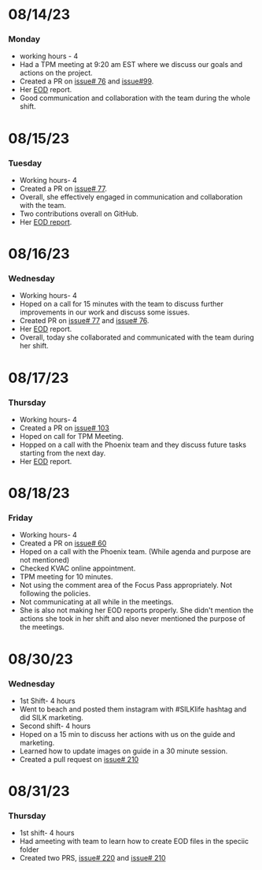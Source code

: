 # 08/14/23
### Monday
- working hours - 4
- Had a TPM meeting at 9:20 am EST where we discuss our goals and actions on the project.
- Created a PR on [issue# 76](https://github.com/NoteHive/Silk-Corp-Guide/pull/192) and [issue#99](https://github.com/NoteHive/Silk-Corp-Guide/pull/193).
- Her [EOD](https://github.com/NoteHive/Silk-Corp-Guide/pull/194/commits/7392f346199732a9b88df31c42f8df3af01abe2b) report.
- Good communication and collaboration with the team during the whole shift. 
# 08/15/23
### Tuesday
- Working hours- 4
- Created a PR on [issue# 77](https://github.com/NoteHive/Silk-Corp-Guide/pull/196).
- Overall, she effectively engaged in communication and collaboration with the team.
- Two contributions overall on GitHub.
- Her [EOD report](https://github.com/AprilSamson/Silk-Corp-Guide/pull/1).

# 08/16/23
### Wednesday
- Working hours- 4
- Hoped on a call for 15 minutes with the team to discuss further improvements in our work and discuss some issues.
- Created PR on [issue# 77](https://github.com/NoteHive/Silk-Corp-Guide/pull/200/commits/923a1b2d8f1fbfb2957ec8ae9150e573b796a3f9) and [issue# 76](https://github.com/NoteHive/Silk-Corp-Guide/pull/199/commits/f9c145b89a2bc9996bce7c89d5bcec149217241b).
- Her [EOD](https://github.com/NoteHive/Silk-Corp-Guide/blob/6a712fe784378832f2895b458daee97ea016b73a/EOD_08-16-23) report.
- Overall, today she collaborated and communicated with the team during her shift.

# 08/17/23
### Thursday
- Working hours- 4
- Created a PR on [issue# 103](https://github.com/NoteHive/Silk-Corp-Guide/pull/202/commits/403163b70851ef34e8d0eee11d2a788f0465d5fc)
- Hoped on call for TPM Meeting.
- Hopped on a call with the Phoenix team and they discuss future tasks starting from the next day.
- Her [EOD](https://github.com/NoteHive/Silk-Corp-Guide/blob/d8f27b9a51458dfea2e13d230101e032a3706cd2/EOD-08-17-23.md) report.

# 08/18/23
### Friday
- Working hours- 4
- Created a PR on [issue# 60](https://github.com/NoteHive/Silk-Corp-Guide/pull/204/commits/4f8a8b4a2833e2a5e352d8809fc55f8b9d6d3edd)
- Hoped on a call with the Phoenix team. (While agenda and purpose are not mentioned)
- Checked KVAC online appointment.
- TPM meeting for 10 minutes.
- Not using the comment area of the Focus Pass appropriately. Not following the policies. 
- Not communicating at all while in the meetings.
- She is also not making her EOD reports properly. She didn't mention the actions she took in her shift and also never mentioned the purpose of the 
  meetings.

# 08/30/23
### Wednesday
- 1st Shift- 4 hours
- Went to beach and posted them instagram with #SILKlife hashtag and did SILK marketing.
- Second shift- 4 hours
- Hoped on a 15 min to discuss her actions with us on the guide and marketing.
- Learned how to update images on guide in a 30 minute session.
- Created a pull request on [issue# 210](https://github.com/NoteHive/Silk-Corp-Guide/pull/226)

# 08/31/23
### Thursday
- 1st shift- 4 hours
- Had ameeting with team to learn how to create EOD files in the speciic folder
- Created two PRS, [issue# 220](https://github.com/NoteHive/Silk-Corp-Guide/pull/231) and [issue# 210](https://github.com/NoteHive/Silk-Corp-Guide/pull/226)



